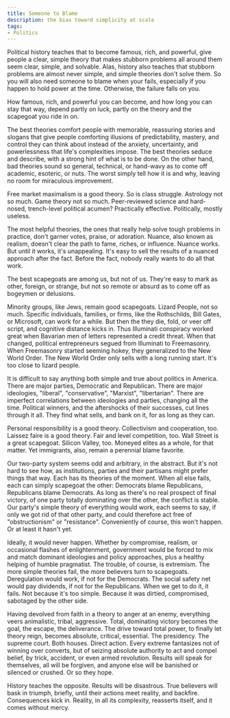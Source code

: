 ```yaml
---
title: Someone to Blame
description: the bias toward simplicity at scale
tags:
- Politics
---
```


Political history teaches that to become famous, rich, and powerful, give people a clear, simple theory that makes stubborn problems all around them seem clear, simple, and solvable.  Alas, history also teaches that stubborn problems are almost never simple, and simple theories don't solve them.  So you will also need someone to blame when your fails, especially if you happen to hold power at the time.  Otherwise, the failure falls on you.

How famous, rich, and powerful you can become, and how long you can stay that way, depend partly on luck, partly on the theory and the scapegoat you ride in on.

The best theories comfort people with memorable, reassuring stories and slogans that give people comforting illusions of predictability, mastery, and control they can think about instead of the anxiety, uncertainty, and powerlessness that life's complexities impose.  The best theories seduce and describe, with a strong hint of what is to be done.  On the other hand, bad theories sound so general, technical, or hand-wavy as to come off academic, esoteric, or nuts.  The worst simply tell how it is and why, leaving no room for miraculous improvement.

Free market maximalism is a good theory.  So is class struggle.  Astrology not so much.  Game theory not so much.  Peer-reviewed science and hard-nosed, trench-level political acumen?  Practically effective.  Politically, mostly useless.

The most helpful theories, the ones that really help solve tough problems in practice, don't garner votes, praise, or adoration.  Nuance, also known as realism, doesn't clear the path to fame, riches, or influence.  Nuance works.  But until it works, it's unappealing.  It's easy to sell the results of a nuanced approach after the fact.  Before the fact, nobody really wants to do all that work.

The best scapegoats are among us, but not of us.  They're easy to mark as other, foreign, or strange, but not so remote or absurd as to come off as bogeymen or delusions.

Minority groups, like Jews, remain good scapegoats.  Lizard People, not so much.  Specific individuals, families, or firms, like the Rothschilds, Bill Gates, or Microsoft, can work for a while.  But then the they die, fold, or veer off script, and cognitive distance kicks in.  Thus Illuminati conspiracy worked great when Bavarian men of letters represented a credit threat.  When that changed, political entrepreneurs segued from Illuminati to Freemasonry.  When Freemasonry started seeming hokey, they generalized to the New World Order.  The New World Order only sells with a long running start.  It's too close to lizard people.

It is difficult to say anything both simple and true about politics in America.  There are major parties, Democratic and Republican.  There are major ideologies, "liberal", "conservative", "Marxist", "libertarian".  There are imperfect correlations between ideologies and parties, changing all the time.  Political winners, and the aftershocks of their successes, cut lines through it all.  They find what sells, and bank on it, for as long as they can.

Personal responsibility is a good theory.  Collectivism and cooperation, too.  Laissez faire is a good theory.  Fair and level competition, too.  Wall Street is a great scapegoat.  Silicon Valley, too.  Moneyed elites as a whole, for that matter.  Yet immigrants, also, remain a perennial blame favorite.

Our two-party system seems odd and arbitrary, in the abstract.  But it's not hard to see how, as institutions, parties and their partisans might prefer things that way.  Each has its theories of the moment.  When all else fails, each can simply scapegoat the other: Democrats blame Republicans, Republicans blame Democrats.  As long as there's no real prospect of final victory, of one party totally dominating over the other, the conflict is stable.  Our party's simple theory of everything would work, each seems to say, if only we got rid of that other party, and could therefore act free of "obstructionism" or "resistance".  Conveniently of course, this won't happen.  Or at least it hasn't yet.

Ideally, it would never happen.  Whether by compromise, realism, or occasional flashes of enlightenment, government would be forced to mix and match dominant ideologies and policy approaches, plus a healthy helping of humble pragmatist.  The trouble, of course, is extremism.  The more simple theories fail, the more believers turn to scapegoats.  Deregulation would work, if not for the Democrats.  The social safety net would pay dividends, if not for the Republicans.  When we get to do it, it fails.  Not because it's too simple.  Because it was dirtied, compromised, sabotaged by the other side.

Having devolved from faith in a theory to anger at an enemy, everything veers animalistic, tribal, aggressive.  Total, dominating victory becomes the goal, the escape, the deliverance.  The drive toward total power, to finally let theory reign, becomes absolute, critical, essential.  The presidency.  The supreme court.  Both houses.  Direct action.  Every extreme fantasizes not of winning over converts, but of seizing absolute authority to act and compel belief, by trick, accident, or even armed revolution.  Results will speak for themselves, all will be forgiven, and anyone else will be banished or silenced or crushed.  Or so they hope.

History teaches the opposite.  Results will be disastrous.  True believers will bask in triumph, briefly, until their actions meet reality, and backfire.  Consequences kick in.  Reality, in all its complexity, reasserts itself, and it comes without mercy.

